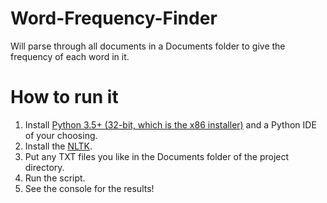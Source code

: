 # Word-Frequency-Finder
Will parse through all documents in a Documents folder to give the frequency of each word in it.
# How to run it
1. Install <a href="https://www.python.org/downloads/release/python-350/">Python 3.5+ (32-bit, which is the x86 installer)</a> and a Python IDE of your choosing.
2. Install the <a href="http://www.nltk.org/install.html">NLTK</a>.
3. Put any TXT files you like in the Documents folder of the project directory.
4. Run the script.
5. See the console for the results!
